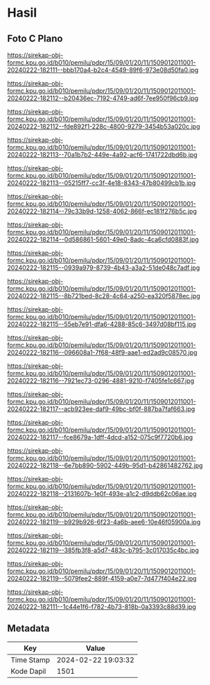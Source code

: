 # Hasil

## Foto C Plano

https://sirekap-obj-formc.kpu.go.id/b010/pemilu/pdpr/15/09/01/20/11/1509012011001-20240222-182111--bbb170a4-b2c4-4549-89f6-973e08d50fa0.jpg

https://sirekap-obj-formc.kpu.go.id/b010/pemilu/pdpr/15/09/01/20/11/1509012011001-20240222-182112--b20436ec-7192-4749-ad6f-7ee950f96cb9.jpg

https://sirekap-obj-formc.kpu.go.id/b010/pemilu/pdpr/15/09/01/20/11/1509012011001-20240222-182112--fde892f1-228c-4800-9279-3454b53a020c.jpg

https://sirekap-obj-formc.kpu.go.id/b010/pemilu/pdpr/15/09/01/20/11/1509012011001-20240222-182113--70a1b7b2-449e-4a92-acf6-1741722dbd6b.jpg

https://sirekap-obj-formc.kpu.go.id/b010/pemilu/pdpr/15/09/01/20/11/1509012011001-20240222-182113--05215ff7-cc3f-4e18-8343-47b80499cb1b.jpg

https://sirekap-obj-formc.kpu.go.id/b010/pemilu/pdpr/15/09/01/20/11/1509012011001-20240222-182114--79c33b9d-1258-4062-866f-ec181f276b5c.jpg

https://sirekap-obj-formc.kpu.go.id/b010/pemilu/pdpr/15/09/01/20/11/1509012011001-20240222-182114--0d586861-5601-49e0-8adc-4ca6cfd0883f.jpg

https://sirekap-obj-formc.kpu.go.id/b010/pemilu/pdpr/15/09/01/20/11/1509012011001-20240222-182115--0939a979-8739-4b43-a3a2-51de048c7adf.jpg

https://sirekap-obj-formc.kpu.go.id/b010/pemilu/pdpr/15/09/01/20/11/1509012011001-20240222-182115--8b721bed-8c28-4c64-a250-ea320f5878ec.jpg

https://sirekap-obj-formc.kpu.go.id/b010/pemilu/pdpr/15/09/01/20/11/1509012011001-20240222-182115--55eb7e91-dfa6-4288-85c6-3497d08bf115.jpg

https://sirekap-obj-formc.kpu.go.id/b010/pemilu/pdpr/15/09/01/20/11/1509012011001-20240222-182116--096608a1-7f68-48f9-aae1-ed2ad9c08570.jpg

https://sirekap-obj-formc.kpu.go.id/b010/pemilu/pdpr/15/09/01/20/11/1509012011001-20240222-182116--7921ec73-0296-4881-9210-f7405fe1c667.jpg

https://sirekap-obj-formc.kpu.go.id/b010/pemilu/pdpr/15/09/01/20/11/1509012011001-20240222-182117--acb923ee-daf9-49bc-bf0f-887ba7faf663.jpg

https://sirekap-obj-formc.kpu.go.id/b010/pemilu/pdpr/15/09/01/20/11/1509012011001-20240222-182117--fce8679a-1dff-4dcd-a152-075c9f7720b6.jpg

https://sirekap-obj-formc.kpu.go.id/b010/pemilu/pdpr/15/09/01/20/11/1509012011001-20240222-182118--6e7bb890-5902-449b-95d1-b42861482762.jpg

https://sirekap-obj-formc.kpu.go.id/b010/pemilu/pdpr/15/09/01/20/11/1509012011001-20240222-182118--2131607b-1e0f-493e-a1c2-d9ddb62c06ae.jpg

https://sirekap-obj-formc.kpu.go.id/b010/pemilu/pdpr/15/09/01/20/11/1509012011001-20240222-182119--b929b926-6f23-4a6b-aee6-10e46f05900a.jpg

https://sirekap-obj-formc.kpu.go.id/b010/pemilu/pdpr/15/09/01/20/11/1509012011001-20240222-182119--385fb3f8-a5d7-483c-b795-3c017035c4bc.jpg

https://sirekap-obj-formc.kpu.go.id/b010/pemilu/pdpr/15/09/01/20/11/1509012011001-20240222-182119--5079fee2-889f-4159-a0e7-7d477f404e22.jpg

https://sirekap-obj-formc.kpu.go.id/b010/pemilu/pdpr/15/09/01/20/11/1509012011001-20240222-182111--1c44e1f6-f782-4b73-818b-0a3393c88d39.jpg


## Metadata

| Key        | Value               |
| ---------- | ------------------- |
| Time Stamp | 2024-02-22 19:03:32 |
| Kode Dapil | 1501                |



